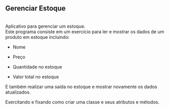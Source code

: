 ## Gerenciar Estoque
<br>
Aplicativo para gerenciar um estoque.
<br>
Este programa consiste em um exercício para ler e mostrar os dados de um produto em estoque incluindo:<br>

* Nome <br>

* Preço <br>

* Quantidade no estoque<br>

* Valor total no estoque<br>

E também realizar uma saída no estoque e mostrar novamente os dados atualizados.

Exercitando e fixando como criar uma classe e seus atributos e métodos.

